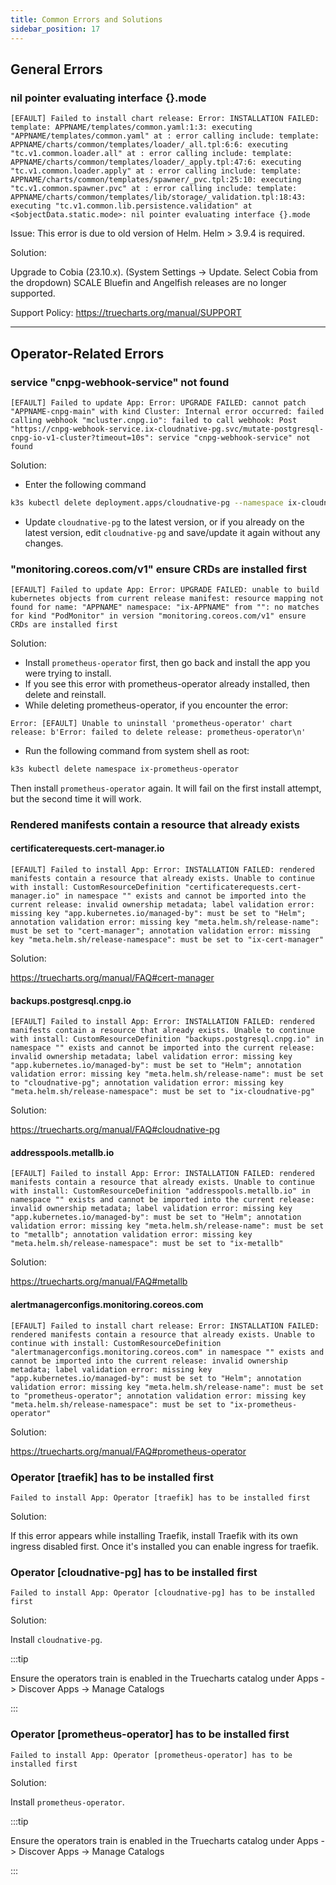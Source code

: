```yaml
---
title: Common Errors and Solutions
sidebar_position: 17
---
```


## General Errors

### nil pointer evaluating interface {}.mode

`[EFAULT] Failed to install chart release: Error: INSTALLATION FAILED: template: APPNAME/templates/common.yaml:1:3: executing "APPNAME/templates/common.yaml" at : error calling include: template: APPNAME/charts/common/templates/loader/_all.tpl:6:6: executing "tc.v1.common.loader.all" at : error calling include: template: APPNAME/charts/common/templates/loader/_apply.tpl:47:6: executing "tc.v1.common.loader.apply" at : error calling include: template: APPNAME/charts/common/templates/spawner/_pvc.tpl:25:10: executing "tc.v1.common.spawner.pvc" at : error calling include: template: APPNAME/charts/common/templates/lib/storage/_validation.tpl:18:43: executing "tc.v1.common.lib.persistence.validation" at <$objectData.static.mode>: nil pointer evaluating interface {}.mode`

Issue: This error is due to old version of Helm. Helm > 3.9.4 is required.

Solution:

Upgrade to Cobia (23.10.x). (System Settings -> Update. Select Cobia from the dropdown)
SCALE Bluefin and Angelfish releases are no longer supported.

Support Policy: https://truecharts.org/manual/SUPPORT

---

## Operator-Related Errors

### service "cnpg-webhook-service" not found

`[EFAULT] Failed to update App: Error: UPGRADE FAILED: cannot patch "APPNAME-cnpg-main" with kind Cluster: Internal error occurred: failed calling webhook "mcluster.cnpg.io": failed to call webhook: Post "https://cnpg-webhook-service.ix-cloudnative-pg.svc/mutate-postgresql-cnpg-io-v1-cluster?timeout=10s": service "cnpg-webhook-service" not found`

Solution:

- Enter the following command

```bash
k3s kubectl delete deployment.apps/cloudnative-pg --namespace ix-cloudnative-pg
```

- Update `cloudnative-pg` to the latest version, or if you already on the latest version, edit `cloudnative-pg` and save/update it again without any changes.

### "monitoring.coreos.com/v1" ensure CRDs are installed first

`[EFAULT] Failed to update App: Error: UPGRADE FAILED: unable to build kubernetes objects from current release manifest: resource mapping not found for name: "APPNAME" namespace: "ix-APPNAME" from "": no matches for kind "PodMonitor" in version "monitoring.coreos.com/v1" ensure CRDs are installed first`

Solution:

- Install `prometheus-operator` first, then go back and install the app you were trying to install.
- If you see this error with prometheus-operator already installed, then delete and reinstall.
- While deleting prometheus-operator, if you encounter the error:

`Error: [EFAULT] Unable to uninstall 'prometheus-operator' chart release: b'Error: failed to delete release: prometheus-operator\n'`

- Run the following command from system shell as root:

```bash
k3s kubectl delete namespace ix-prometheus-operator
```

Then install `prometheus-operator` again. It will fail on the first install attempt, but the second time it will work.

### Rendered manifests contain a resource that already exists

#### certificaterequests.cert-manager.io

`[EFAULT] Failed to install App: Error: INSTALLATION FAILED: rendered manifests contain a resource that already exists. Unable to continue with install: CustomResourceDefinition "certificaterequests.cert-manager.io" in namespace "" exists and cannot be imported into the current release: invalid ownership metadata; label validation error: missing key "app.kubernetes.io/managed-by": must be set to "Helm"; annotation validation error: missing key "meta.helm.sh/release-name": must be set to "cert-manager"; annotation validation error: missing key "meta.helm.sh/release-namespace": must be set to "ix-cert-manager"`

Solution:

https://truecharts.org/manual/FAQ#cert-manager

#### backups.postgresql.cnpg.io

`[EFAULT] Failed to install App: Error: INSTALLATION FAILED: rendered manifests contain a resource that already exists. Unable to continue with install: CustomResourceDefinition "backups.postgresql.cnpg.io" in namespace "" exists and cannot be imported into the current release: invalid ownership metadata; label validation error: missing key "app.kubernetes.io/managed-by": must be set to "Helm"; annotation validation error: missing key "meta.helm.sh/release-name": must be set to "cloudnative-pg"; annotation validation error: missing key "meta.helm.sh/release-namespace": must be set to "ix-cloudnative-pg"`

Solution:

https://truecharts.org/manual/FAQ#cloudnative-pg

#### addresspools.metallb.io

`[EFAULT] Failed to install App: Error: INSTALLATION FAILED: rendered manifests contain a resource that already exists. Unable to continue with install: CustomResourceDefinition "addresspools.metallb.io" in namespace "" exists and cannot be imported into the current release: invalid ownership metadata; label validation error: missing key "app.kubernetes.io/managed-by": must be set to "Helm"; annotation validation error: missing key "meta.helm.sh/release-name": must be set to "metallb"; annotation validation error: missing key "meta.helm.sh/release-namespace": must be set to "ix-metallb"`

Solution:

https://truecharts.org/manual/FAQ#metallb

#### alertmanagerconfigs.monitoring.coreos.com

`[EFAULT] Failed to install chart release: Error: INSTALLATION FAILED: rendered manifests contain a resource that already exists. Unable to continue with install: CustomResourceDefinition "alertmanagerconfigs.monitoring.coreos.com" in namespace "" exists and cannot be imported into the current release: invalid ownership metadata; label validation error: missing key "app.kubernetes.io/managed-by": must be set to "Helm"; annotation validation error: missing key "meta.helm.sh/release-name": must be set to "prometheus-operator"; annotation validation error: missing key "meta.helm.sh/release-namespace": must be set to "ix-prometheus-operator"`

Solution:

https://truecharts.org/manual/FAQ#prometheus-operator

### Operator [traefik] has to be installed first

`Failed to install App: Operator [traefik] has to be installed first`

Solution:

If this error appears while installing Traefik, install Traefik with its own ingress disabled first.
Once it's installed you can enable ingress for traefik.

### Operator [cloudnative-pg] has to be installed first

`Failed to install App: Operator [cloudnative-pg] has to be installed first`

Solution:

Install `cloudnative-pg`.

:::tip

Ensure the operators train is enabled in the Truecharts catalog under Apps -> Discover Apps -> Manage Catalogs

:::

### Operator [prometheus-operator] has to be installed first

`Failed to install App: Operator [prometheus-operator] has to be installed first`

Solution:

Install `prometheus-operator`.

:::tip

Ensure the operators train is enabled in the Truecharts catalog under Apps -> Discover Apps -> Manage Catalogs

:::
